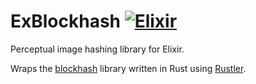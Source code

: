 # ExBlockhash [![Elixir](https://github.com/joydrive/exblockhash/actions/workflows/elixir.yaml/badge.svg)](https://github.com/joydrive/exblockhash/actions/workflows/elixir.yaml)

Perceptual image hashing library for Elixir.

Wraps the [blockhash](https://github.com/jaehl/blockhash) library written in Rust using [Rustler](https://github.com/rusterlium/rustler).
